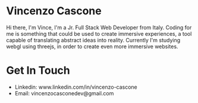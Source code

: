 <h1>Vincenzo Cascone</h1>
<p>Hi there, I'm Vince, I'm a Jr. Full Stack Web Developer from Italy. Coding for me is something that could be used to create immersive experiences, a tool capable of translating abstract ideas into reality. Currently I'm studying webgl using threejs, in order to create even more immersive websites.</p>

<h1>Get In Touch</h1>
<ul>
 <li>Linkedin:  www.linkedin.com/in/vincenzo-cascone</li>
 <li>Email: vincenzocasconedev@gmail.com</li>
 </ul>
